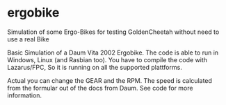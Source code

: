 # ergobike
Simulation of some Ergo-Bikes for testing GoldenCheetah without need to use a real Bike 

Basic Simulation of a Daum Vita 2002 Ergobike. The code is able to run in Windows, Linux (and Rasbian too). You have to compile the code with Lazarus/FPC, So it is running on all the supported plattforms.

Actual you can change the GEAR and the RPM. The speed is calculated from the formular out of the docs from Daum. See code for more information.